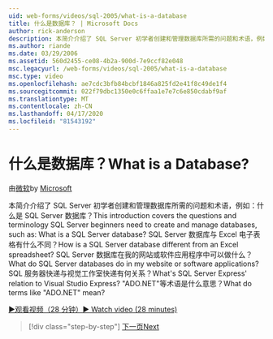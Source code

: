 ```yaml
---
uid: web-forms/videos/sql-2005/what-is-a-database
title: 什么是数据库？ | Microsoft Docs
author: rick-anderson
description: 本简介介绍了 SQL Server 初学者创建和管理数据库所需的问题和术语，例如：什么是 SQL Server 数据库？ 如何。。。
ms.author: riande
ms.date: 03/29/2006
ms.assetid: 560d2455-ce08-4b2a-900d-7e9ccf82e048
msc.legacyurl: /web-forms/videos/sql-2005/what-is-a-database
msc.type: video
ms.openlocfilehash: ae7cdc3bfb84bcbf1846a825fd2e41f8c49de1f4
ms.sourcegitcommit: 022f79dbc1350e0c6ffaa1e7e7c6e850cdabf9af
ms.translationtype: MT
ms.contentlocale: zh-CN
ms.lasthandoff: 04/17/2020
ms.locfileid: "81543192"
---
```

# <a name="what-is-a-database"></a><span data-ttu-id="4c3be-105">什么是数据库？</span><span class="sxs-lookup"><span data-stu-id="4c3be-105">What is a Database?</span></span>

<span data-ttu-id="4c3be-106">由[微软](https://github.com/microsoft)</span><span class="sxs-lookup"><span data-stu-id="4c3be-106">by [Microsoft](https://github.com/microsoft)</span></span>

<span data-ttu-id="4c3be-107">本简介介绍了 SQL Server 初学者创建和管理数据库所需的问题和术语，例如：什么是 SQL Server 数据库？</span><span class="sxs-lookup"><span data-stu-id="4c3be-107">This introduction covers the questions and terminology SQL Server beginners need to create and manage databases, such as: What is a SQL Server database?</span></span> <span data-ttu-id="4c3be-108">SQL Server 数据库与 Excel 电子表格有什么不同？</span><span class="sxs-lookup"><span data-stu-id="4c3be-108">How is a SQL Server database different from an Excel spreadsheet?</span></span> <span data-ttu-id="4c3be-109">SQL Server 数据库在我的网站或软件应用程序中可以做什么？</span><span class="sxs-lookup"><span data-stu-id="4c3be-109">What do SQL Server databases do in my website or software applications?</span></span> <span data-ttu-id="4c3be-110">SQL 服务器快递与视觉工作室快递有何关系？</span><span class="sxs-lookup"><span data-stu-id="4c3be-110">What's SQL Server Express' relation to Visual Studio Express?</span></span> <span data-ttu-id="4c3be-111">"ADO.NET"等术语是什么意思？</span><span class="sxs-lookup"><span data-stu-id="4c3be-111">What do terms like "ADO.NET" mean?</span></span>

[<span data-ttu-id="4c3be-112">&#9654;观看视频（28 分钟）</span><span class="sxs-lookup"><span data-stu-id="4c3be-112">&#9654; Watch video (28 minutes)</span></span>](https://channel9.msdn.com/Blogs/ASP-NET-Site-Videos/what-is-a-database)

> [!div class="step-by-step"]
> [<span data-ttu-id="4c3be-113">下一页</span><span class="sxs-lookup"><span data-stu-id="4c3be-113">Next</span></span>](understanding-database-tables-and-records.md)
